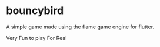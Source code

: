 # bouncybird

A simple game made using the flame game engine for flutter.

Very Fun to play
For Real
